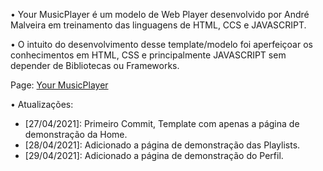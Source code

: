 • Your MusicPlayer é um modelo de Web Player desenvolvido por André Malveira em treinamento das linguagens de HTML, CCS e JAVASCRIPT. 

• O intuito do desenvolvimento desse template/modelo foi aperfeiçoar os conhecimentos em HTML, CSS e principalmente JAVASCRIPT sem depender de Bibliotecas ou Frameworks.

Page:  <a href="https://andremalveira.github.io/template.musicplayer/">Your MusicPlayer</a>

• Atualizações:
  - [27/04/2021]: Primeiro Commit, Template com apenas a página de demonstração da Home.
  - [28/04/2021]: Adicionado a página de demonstração das Playlists.
  - [29/04/2021]: Adicionado a página de demonstração do Perfil.
  